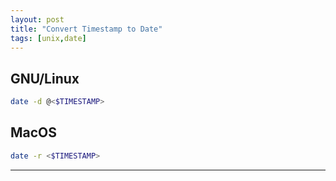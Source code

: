 ```yaml
---
layout: post
title: "Convert Timestamp to Date"
tags: [unix,date]
---
```


## GNU/Linux
```bash
date -d @<$TIMESTAMP>
```

## MacOS
```bash
date -r <$TIMESTAMP>
```

---
